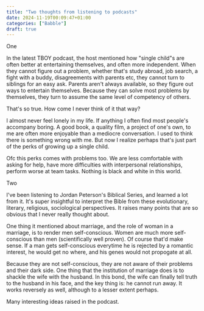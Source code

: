 ```yaml
---
title: "Two thoughts from listening to podcasts"
date: 2024-11-19T00:09:47+01:00
categories: ["Babble"]
draft: true
---
```


One

In the latest TBOY podcast, the host mentioned how "single child"s are often better at entertaining themselves, and often more independent. When they cannot figure out a problem, whether that's study abroad, job search, a fight with a buddy, disagreements with parents etc, they cannot turn to siblings for an easy ask. Parents aren't always available, so they figure out ways to entertain themselves. Because they can solve most problems by themselves, they turn to assume the same level of competency of others.   

That's so true. How come I never think of it that way?     

I almost never feel lonely in my life. If anything I often find most people's accompany boring. A good book, a quality film, a project of one's own, to me are often more enjoyable than a mediocre conversation. I used to think there is something wrong with me. But now I realize perhaps that's just part of the perks of growing up a single child.    

Ofc this perks comes with problems too. We are less comfortable with asking for help, have more difficulties with interpersonal relationships, perform worse at team tasks. Nothing is black and white in this world. 

Two 

I've been listening to Jordan Peterson's Biblical Series, and learned a lot from it. It's super insightful to interpret the Bible from these evolutionary, literary, religious, sociological perspectives. It raises many points that are so obvious that I never really thought about. 

One thing it mentioned about marriage, and the role of woman in a marriage, is to render men self-conscious. Women are much more self-conscious than men (scientifically well proven). Of course that'd make sense. If a man gets self-conscious everytime he is rejected by a romantic interest, he would get no where, and his genes would not propogate at all. 

Because they are not self-conscious, they are not aware of their problems and their dark side. One thing that the institution of marriage does is to shackle the wife with the husband. In this bond, the wife can finally tell truth to the husband in his face, and the key thing is: he cannot run away. It works reversely as well, although to a lesser extent perhaps. 

Many interesting ideas raised in the podcast. 